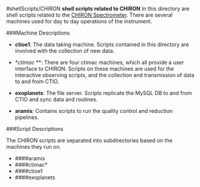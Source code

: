 #shellScripts/CHIRON
**shell scripts related to CHIRON**
In this directory are shell scripts related to the [CHIRON Spectrometer](http://www.ctio.noao.edu/noao/content/chiron). There are several machines used for day to day operations of the instrument.

###Machine Descriptions

- **ctioe1**: The data taking machine. Scripts contained in this directory are involved with the collection of new data.

- **ctimac* **: There are four ctimac machines, which all provide a user interface to CHIRON. Scripts on these machines are used for the interactive observing scripts, and the collection and transmission of data to and from CTIO.

- **exoplanets**: The file server. Scripts replicate the MySQL DB to and from CTIO and sync data and routines.

- **aramis**: Contains scripts to run the quality control and reduction pipelines.

###Script Descriptions

The CHIRON scripts are separated into subdirectories based on the machines they run on.

- ####aramis
- ####ctimac*
- ####ctioe1
- ####exoplanets
